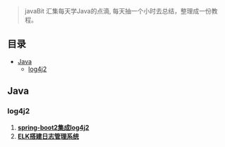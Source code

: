 > javaBit 汇集每天学Java的点滴, 每天抽一个小时去总结，整理成一份教程。

## 目录
- [Java](#java)
    - [log4j2](#log4j2)

## Java

### log4j2

1. **[spring-boot2集成log4j2](docs/log4j2/spring-boot2集成log4j2.md)**
2. **[ELK搭建日志管理系统](docs/elk/ELK搭建日志管理系统.md)**
